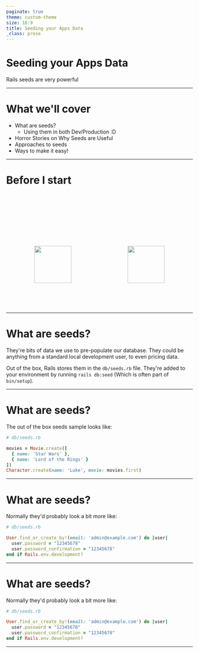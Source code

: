 ```yaml
---
paginate: true
theme: custom-theme
size: 16:9
title: Seeding your Apps Data
_class: prose
---
```

<!-- _class: lead -->

# Seeding your Apps Data

Rails seeds are very powerful

---
<!-- _class: lead -->
<!--
We're going through stuff!
-->

# What we'll cover

- What are seeds?
  - Using them in both Dev/Production :D
- Horror Stories on Why Seeds are Useful
- Approaches to seeds
- Ways to make it easy!

---
<!-- _class: lead -->
<!--
Please remember to Like/Comment/Subscribe!
-->

# Before I start

<div style="display: flex; justify-content: space-around; align-items: center; font-size: 1.2rem; margin-top: 10rem; margin-bottom: 5rem;">
  <img src="/assets/images/youtube-like.svg" height="100" class="wiggle" />
  <img src="/assets/images/youtube-subscribe.png" height="100" class="wiggle" />
</div>

---
<!--
-->

# What are seeds?

They're bits of data we use to pre-populate our database. They could be anything from a standard local development user, to even pricing data.

Out of the box, Rails stores them in the `db/seeds.rb` file. They're added to your environment by running `rails db:seed` (Which is often part of `bin/setup`).

---
<!--
The default sample sucks so hard.
-->

# What are seeds?

The out of the box seeds sample looks like:

```ruby
# db/seeds.rb

movies = Movie.create([
  { name: 'Star Wars' },
  { name: 'Lord of the Rings' }
])
Character.create(name: 'Luke', movie: movies.first)
```
---
<!--
If I'm lucky they look like this
-->

# What are seeds?

Normally they'd probably look a bit more like:

```ruby
# db/seeds.rb

User.find_or_create_by!(email: 'admin@example.com') do |user|
  user.password = "12345678"
  user.password_confirmation = "12345678"
end if Rails.env.development?
```
---
<!--
Maybe you'll also get this
-->

# What are seeds?

Normally they'd probably look a bit more like:

```ruby
# db/seeds.rb

User.find_or_create_by!(email: 'admin@example.com') do |user|
  user.password = "12345678"
  user.password_confirmation = "12345678"
end if Rails.env.development?
```
---
